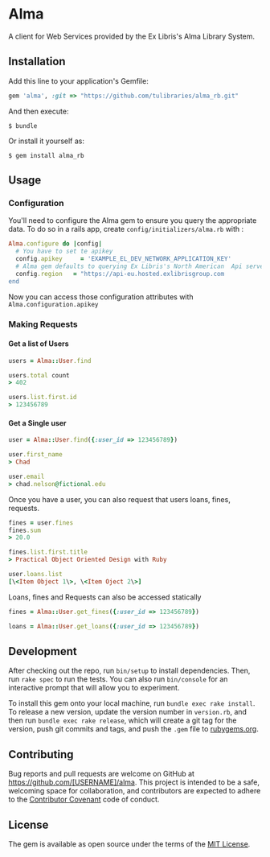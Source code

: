 # Alma

A client for Web Services provided by the Ex Libris's Alma Library System.

## Installation

Add this line to your application's Gemfile:

```ruby
gem 'alma', :git => "https://github.com/tulibraries/alma_rb.git"
```

And then execute:

    $ bundle

Or install it yourself as:

    $ gem install alma_rb

## Usage

### Configuration

You'll need to configure the Alma gem to ensure you query the appropriate data. To do so in a rails app, create `config/initializers/alma.rb` with :

```ruby
Alma.configure do |config|
  # You have to set te apikey 
  config.apikey     = 'EXAMPLE_EL_DEV_NETWORK_APPLICATION_KEY'
  # Alma gem defaults to querying Ex Libris's North American  Api servers. You can override that here.
  config.region   = "https://api-eu.hosted.exlibrisgroup.com
end
```

Now you can access those configuration attributes with `Alma.configuration.apikey`

### Making Requests

#### Get a list of Users
 ```ruby
 users = Alma::User.find
 
 users.total count
 > 402
 
 users.list.first.id 
 > 123456789
 ```
 
#### Get a Single user
 ```ruby
 user = Alma::User.find({:user_id => 123456789})
 
 user.first_name
 > Chad
 
 user.email
 > chad.nelson@fictional.edu
 ```
 
 Once you have a user, you can also request that users loans, fines, requests.
 
 ```ruby
 fines = user.fines
 fines.sum
 > 20.0
 
 fines.list.first.title
 > Practical Object Oriented Design with Ruby
 
 user.loans.list
 [\<Item Object 1\>, \<Item Oject 2\>]
 ```
 
 Loans, fines and Requests can also be accessed statically
  
  ```ruby
 fines = Alma::User.get_fines({:user_id => 123456789})
 
 loans = Alma::User.get_loans({:user_id => 123456789})
 
 ```
## Development

After checking out the repo, run `bin/setup` to install dependencies. Then, run `rake spec` to run the tests. You can also run `bin/console` for an interactive prompt that will allow you to experiment.

To install this gem onto your local machine, run `bundle exec rake install`. To release a new version, update the version number in `version.rb`, and then run `bundle exec rake release`, which will create a git tag for the version, push git commits and tags, and push the `.gem` file to [rubygems.org](https://rubygems.org).

## Contributing

Bug reports and pull requests are welcome on GitHub at https://github.com/[USERNAME]/alma. This project is intended to be a safe, welcoming space for collaboration, and contributors are expected to adhere to the [Contributor Covenant](http://contributor-covenant.org) code of conduct.


## License

The gem is available as open source under the terms of the [MIT License](http://opensource.org/licenses/MIT).

